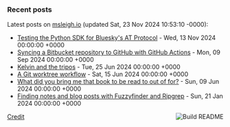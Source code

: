 ### Recent posts

<!-- blog starts -->
Latest posts on [msleigh.io](https://msleigh.io/) (updated Sat, 23 Nov 2024 10:53:10 -0000):
- [Testing the Python SDK for Bluesky's AT Protocol](https://msleigh.io/blog/2024/11/13/testing-the-python-sdk-for-blueskys-at-protocol/) - Wed, 13 Nov 2024 00:00:00 +0000
- [Syncing a Bitbucket repository to GitHub with GitHub Actions](https://msleigh.io/blog/2024/09/09/syncing-a-bitbucket-repository-to-github-with-github-actions/) - Mon, 09 Sep 2024 00:00:00 +0000
- [Kelvin and the tripos](https://msleigh.io/blog/2024/06/25/kelvin-and-the-tripos/) - Tue, 25 Jun 2024 00:00:00 +0000
- [A Git worktree workflow](https://msleigh.io/blog/2024/06/15/a-git-worktree-workflow/) - Sat, 15 Jun 2024 00:00:00 +0000
- [What did you bring me that book to be read to out of for?](https://msleigh.io/blog/2024/06/09/what-did-you-bring-me-that-book-to-be-read-to-out-of-for/) - Sun, 09 Jun 2024 00:00:00 +0000
- [Finding notes and blog posts with Fuzzyfinder and Ripgrep](https://msleigh.io/blog/2024/01/21/finding-notes-and-blog-posts-with-fuzzyfinder-and-ripgrep/) - Sun, 21 Jan 2024 00:00:00 +0000
<!-- blog ends -->

<a href="https://github.com/msleigh/msleigh/actions"><img src="https://github.com/msleigh/msleigh/actions/workflows/build.yml/badge.svg" align="right" alt="Build README"></a>
<a href="https://simonwillison.net/2020/Jul/10/self-updating-profile-readme/">Credit</a>
